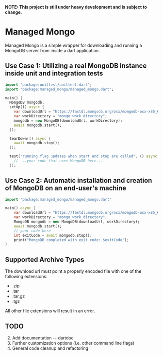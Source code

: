 **NOTE: This project is still under heavy development and is subject to change.**

Managed Mongo
=============

Managed Mongo is a simple wrapper for downloading and running a MongoDB server from inside a dart application.

Use Case 1: Utilizing a real MongoDB instance inside unit and integration tests
--------------
```dart
import "package:unittest/unittest.dart";
import "package:managed_mongo/managed_mongo.dart";

main() {
  MongoDB mongodb;
  setUp(() async {
    var downloadUrl = "https://fastdl.mongodb.org/osx/mongodb-osx-x86_64-2.6.5.tgz";
    var workDirectory = "mongo_work_directory";
    mongodb = new MongoDB(downloadUrl, workDirectory);
    await mongodb.start();
  });

  tearDown(() async {
    await mongodb.stop();
  });

  test("running flag updates when start and stop are called", () async {
    // ...your code that uses MongoDB here...
  });
```

Use Case 2: Automatic installation and creation of MongoDB on an end-user's machine
---------
```dart
import "package:managed_mongo/managed_mongo.dart"

main() async {
    var downloadUrl = "https://fastdl.mongodb.org/osx/mongodb-osx-x86_64-2.6.5.tgz";
    var workDirectory = "mongo_work_directory";
    MongoDB mongodb = new MongoDB(downloadUrl, workDirectory);
    await mongodb.start();
    // your code here
    int exitCode = await mongodb.stop();
    print("MongoDB completed with exit code: $exitCode");
}
```

Supported Archive Types
-----------------------
The download url must point a properly encoded file with one of the following extensions:

* .zip
* .tar
* .tar.gz
* .tgz

All other file extensions will result in an error.

TODO
-----
2. Add documentation -- dartdoc
3. Further customization options (i.e. other command line flags)
4. General code cleanup and refactoring